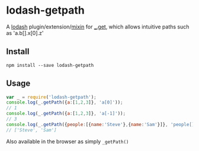 # lodash-getpath

A [lodash](https://lodash.com/) plugin/extension/[mixin](https://lodash.com/docs#mixin) for [_.get](https://lodash.com/docs#get), which allows intuitive paths such as 'a.b[].x[0].z'

## Install

`npm install --save lodash-getpath`

## Usage

```js
var _ = require('lodash-getpath');
console.log(_.getPath({a:[1,2,3]}, 'a[0]')); 
// 1
console.log(_.getPath({a:[1,2,3]}, 'a[-1]')); 
// 3
console.log(_.getPath({people:[{name:'Steve'},{name:'Sam'}]}, 'people[].name')); 
// ['Steve', 'Sam']
```

Also available in the browser as simply `_getPath()`
